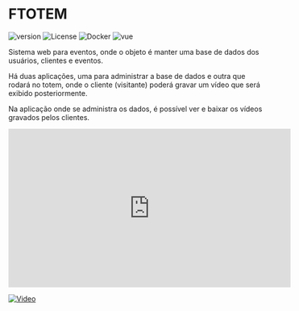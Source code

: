 # FTOTEM
![version](https://img.shields.io/badge/Version-v1.0.0-white)
![License](https://img.shields.io/badge/License-MIT-ff4)
![Docker](https://img.shields.io/badge/Codeigniter-orange)
![vue](https://img.shields.io/badge/Vue.js-55ff55)

Sistema web para eventos, onde o objeto é manter uma base de dados dos usuários, clientes e eventos.

Há duas aplicações, uma para administrar a base de dados e outra que rodará no totem, onde o cliente (visitante)
poderá gravar um vídeo que será exibido posteriormente.

Na aplicação onde se administra os dados, é possível ver e baixar os vídeos gravados pelos clientes.

<iframe width="560" height="315" src="https://www.youtube.com/embed/jNXnE-PY-Qs?si=RBavUNih1lo9VMCC" title="YouTube video player" frameborder="0" allow="accelerometer; autoplay; clipboard-write; encrypted-media; gyroscope; picture-in-picture; web-share" referrerpolicy="strict-origin-when-cross-origin" allowfullscreen></iframe>

[![Video](https://i.imgur.com/LZ18eqI.png)](https://youtu.be/jNXnE-PY-Qs)
